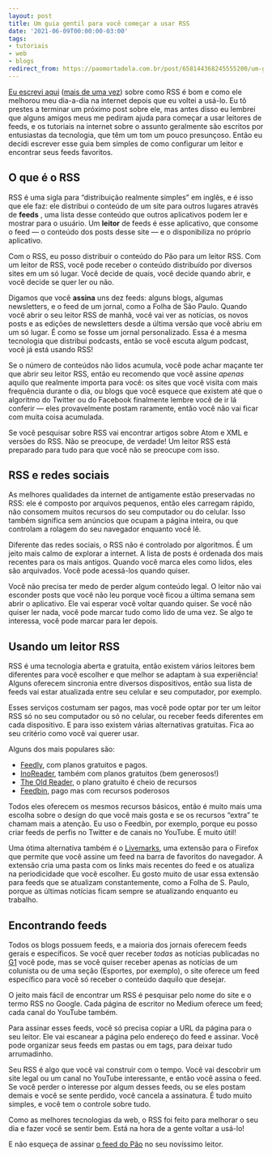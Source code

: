 ```yaml
---
layout: post
title: Um guia gentil para você começar a usar RSS
date: '2021-06-09T00:00:00-03:00'
tags:
- tutoriais
- web
- blogs
redirect_from: https://paomortadela.com.br/post/658144368245555200/um-guia-gentil-para-voc%C3%AA-come%C3%A7ar-a-usar-rss
---
```

[Eu escrevi aqui](https://paomortadela.com.br/post/658131329451524097/voc%C3%AA-precisa-usar-a-lista-de-leitura-do-seu) ([mais de uma vez](https://paomortadela.com.br/post/658059186115067904/)) sobre como RSS é bom e como ele melhorou meu dia-a-dia na internet depois que eu voltei a usá-lo. Eu tô prestes a terminar um próximo post sobre ele, mas antes disso eu lembrei que alguns amigos meus me pediram ajuda para começar a usar leitores de feeds, e os tutoriais na internet sobre o assunto geralmente são escritos por entusiastas da tecnologia, que têm um tom um pouco presunçoso. Então eu decidi escrever esse guia bem simples de como configurar um leitor e encontrar seus feeds favoritos.

## O que é o RSS

RSS é uma sigla para “distribuição realmente simples” em inglês, e é isso que ele faz: ele distribui o conteúdo de um site para outros lugares através de **feeds** , uma lista desse conteúdo que outros aplicativos podem ler e mostrar para o usuário. Um **leitor** de feeds é esse aplicativo, que consome o feed — o conteúdo dos posts desse site — e o disponibiliza no próprio aplicativo.

Com o RSS, eu posso distribuir o conteúdo do Pão para um leitor RSS. Com um leitor de RSS, você pode receber o conteúdo distribuído por diversos sites em um só lugar. Você decide de quais, você decide quando abrir, e você decide se quer ler ou não.

Digamos que você **assina** uns dez feeds: alguns blogs, algumas newsletters, e o feed de um jornal, como a Folha de São Paulo. Quando você abrir o seu leitor RSS de manhã, você vai ver as notícias, os novos posts e as edições de newsletters desde a última versão que você abriu em um só lugar. É como se fosse um jornal personalizado. Essa é a mesma tecnologia que distribui podcasts, então se você escuta algum podcast, você já está usando RSS!

Se o número de conteúdos não lidos acumula, você pode achar maçante ter que abrir seu leitor RSS, então eu recomendo que você assine _apenas_ aquilo que realmente importa para você: os sites que você visita com mais frequência durante o dia, ou blogs que você esquece que existem até que o algoritmo do Twitter ou do Facebook finalmente lembre você de ir lá conferir — eles provavelmente postam raramente, então você não vai ficar com muita coisa acumulada.

Se você pesquisar sobre RSS vai encontrar artigos sobre Atom e XML e versões do RSS. Não se preocupe, de verdade! Um leitor RSS está preparado para tudo para que você não se preocupe com isso.

## RSS e redes sociais

As melhores qualidades da internet de antigamente estão preservadas no RSS: ele é composto por arquivos pequenos, então eles carregam rápido, não consomem muitos recursos do seu computador ou do celular. Isso também significa sem anúncios que ocupam a página inteira, ou que controlam a rolagem do seu navegador enquanto você lê.

Diferente das redes sociais, o RSS não é controlado por algoritmos. É um jeito mais calmo de explorar a internet. A lista de posts é ordenada dos mais recentes para os mais antigos. Quando você marca eles como lidos, eles são arquivados. Você pode acessá-los quando quiser.

Você não precisa ter medo de perder algum conteúdo legal. O leitor não vai esconder posts que você não leu porque você ficou a última semana sem abrir o aplicativo. Ele vai esperar você voltar quando quiser. Se você não quiser ler nada, você pode marcar tudo como lido de uma vez. Se algo te interessa, você pode marcar para ler depois.

## Usando um leitor RSS

RSS é uma tecnologia aberta e gratuita, então existem vários leitores bem diferentes para você escolher e que melhor se adaptam à sua experiência! Alguns oferecem sincronia entre diversos dispositivos, então sua lista de feeds vai estar atualizada entre seu celular e seu computador, por exemplo.

Esses serviços costumam ser pagos, mas você pode optar por ter um leitor RSS só no seu computador ou só no celular, ou receber feeds diferentes em cada dispositivo. E para isso existem várias alternativas gratuitas. Fica ao seu critério como você vai querer usar.

Alguns dos mais populares são:

- [Feedly](https://feedly.com), com planos gratuitos e pagos.
- [InoReader](https://www.inoreader.com), também com planos gratuitos (bem generosos!)
- [The Old Reader](https://www.theoldreader.com), o plano gratuito é cheio de recursos
- [Feedbin](https://feedbin.com), pago mas com recursos poderosos

Todos eles oferecem os mesmos recursos básicos, então é muito mais uma escolha sobre o design do que você mais gosta e se os recursos “extra” te chamam mais a atenção. Eu uso o Feedbin, por exemplo, porque eu posso criar feeds de perfis no Twitter e de canais no YouTube. É muito útil!

Uma ótima alternativa também é o [Livemarks](https://addons.mozilla.org/pt-BR/firefox/addon/livemarks/), uma extensão para o Firefox que permite que você assine um feed na barra de favoritos do navegador. A extensão cria uma pasta com os links mais recentes do feed e os atualiza na periodicidade que você escolher. Eu gosto muito de usar essa extensão para feeds que se atualizam constantemente, como a Folha de S. Paulo, porque as últimas notícias ficam sempre se atualizando enquanto eu trabalho.

## Encontrando feeds

Todos os blogs possuem feeds, e a maioria dos jornais oferecem feeds gerais e específicos. Se você quer receber _todas_ as notícias publicadas no [G1](http://g1.globo.com/tecnologia/noticia/2012/11/siga-o-g1-por-rss.html) você pode, mas se você quiser receber apenas as notícias de um colunista ou de uma seção (Esportes, por exemplo), o site oferece um feed específico para você só receber o conteúdo daquilo que desejar.

O jeito mais fácil de encontrar um RSS é pesquisar pelo nome do site e o termo RSS no Google. Cada página de escritor no Medium oferece um feed; cada canal do YouTube também.

Para assinar esses feeds, você só precisa copiar a URL da página para o seu leitor. Ele vai escanear a página pelo endereço do feed e assinar. Você pode organizar seus feeds em pastas ou em tags, para deixar tudo arrumadinho.

Seu RSS é algo que você vai construir com o tempo. Você vai descobrir um site legal ou um canal no YouTube interessante, e então você assina o feed. Se você perder o interesse por algum desses feeds, ou se eles postam demais e você se sente perdido, você cancela a assinatura. É tudo muito simples, e você tem o controle sobre tudo.

Como as melhores tecnologias da web, o RSS foi feito para melhorar o seu dia e fazer você se sentir bem. Está na hora de a gente voltar a usá-lo!

E não esqueça de assinar [o feed do Pão](https://paomortadela.com.br/rss) no seu novíssimo leitor.

